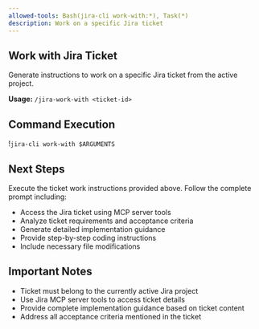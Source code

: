 ```yaml
---
allowed-tools: Bash(jira-cli work-with:*), Task(*)
description: Work on a specific Jira ticket
---
```


## Work with Jira Ticket

Generate instructions to work on a specific Jira ticket from the active project.

**Usage:** `/jira-work-with <ticket-id>`

## Command Execution

!`jira-cli work-with $ARGUMENTS`

## Next Steps

Execute the ticket work instructions provided above. Follow the complete prompt including:
- Access the Jira ticket using MCP server tools
- Analyze ticket requirements and acceptance criteria
- Generate detailed implementation guidance
- Provide step-by-step coding instructions
- Include necessary file modifications

## Important Notes

- Ticket must belong to the currently active Jira project
- Use Jira MCP server tools to access ticket details
- Provide complete implementation guidance based on ticket content
- Address all acceptance criteria mentioned in the ticket
